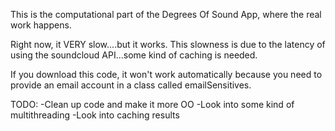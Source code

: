 This is the computational part of the Degrees Of Sound App, where the real work happens.

Right now, it VERY slow....but it works. This slowness is due to the latency of using the soundcloud API...some kind of caching is needed.

If you download this code, it won't work automatically because you need to provide an email account in a class called emailSensitives.


TODO:
-Clean up code and make it more OO
-Look into some kind of multithreading
-Look into caching results

